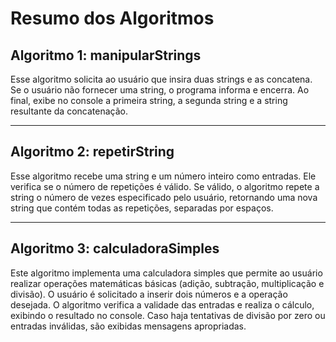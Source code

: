 # Resumo dos Algoritmos

## Algoritmo 1: manipularStrings
Esse algoritmo solicita ao usuário que insira duas strings e as concatena. Se o usuário não fornecer uma string, o programa informa e encerra.
Ao final, exibe no console a primeira string, a segunda string e a string resultante da concatenação.

---

## Algoritmo 2: repetirString
Esse algoritmo recebe uma string e um número inteiro como entradas.
Ele verifica se o número de repetições é válido. Se válido, o algoritmo repete a string o número de vezes especificado pelo usuário, 
retornando uma nova string que contém todas as repetições, separadas por espaços.

---

## Algoritmo 3: calculadoraSimples
Este algoritmo implementa uma calculadora simples que permite ao usuário realizar operações matemáticas básicas (adição, subtração, multiplicação e divisão).
O usuário é solicitado a inserir dois números e a operação desejada. O algoritmo verifica a validade das entradas e realiza o cálculo, exibindo o resultado no console.
Caso haja tentativas de divisão por zero ou entradas inválidas, são exibidas mensagens apropriadas.
